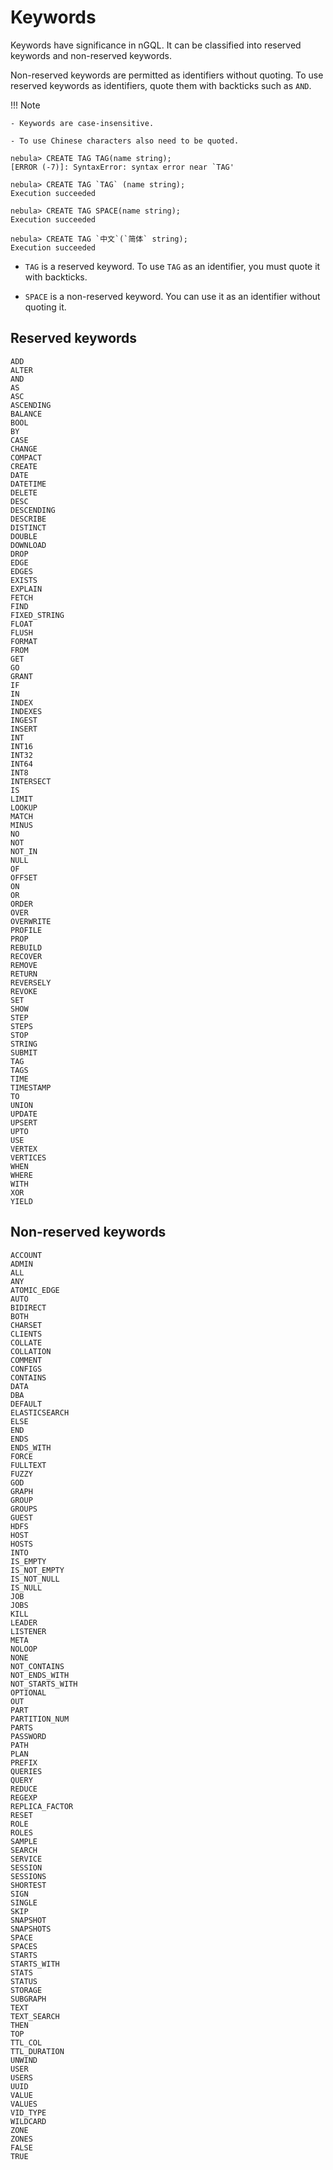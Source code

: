 # Keywords

Keywords have significance in nGQL. It can be classified into reserved keywords and non-reserved keywords.

Non-reserved keywords are permitted as identifiers without quoting. To use reserved keywords as identifiers, quote them with backticks such as `AND`.

!!! Note

    - Keywords are case-insensitive.

    - To use Chinese characters also need to be quoted.

```ngql
nebula> CREATE TAG TAG(name string);
[ERROR (-7)]: SyntaxError: syntax error near `TAG'

nebula> CREATE TAG `TAG` (name string);
Execution succeeded

nebula> CREATE TAG SPACE(name string);
Execution succeeded

nebula> CREATE TAG `中文`(`简体` string);
Execution succeeded
```

- `TAG` is a reserved keyword. To use `TAG` as an identifier, you must quote it with backticks.

- `SPACE` is a non-reserved keyword. You can use it as an identifier without quoting it.

## Reserved keywords

```ngql
ADD
ALTER
AND
AS
ASC
ASCENDING
BALANCE
BOOL
BY
CASE
CHANGE
COMPACT
CREATE
DATE
DATETIME
DELETE
DESC
DESCENDING
DESCRIBE
DISTINCT
DOUBLE
DOWNLOAD
DROP
EDGE
EDGES
EXISTS
EXPLAIN
FETCH
FIND
FIXED_STRING
FLOAT
FLUSH
FORMAT
FROM
GET
GO
GRANT
IF
IN
INDEX
INDEXES
INGEST
INSERT
INT
INT16
INT32
INT64
INT8
INTERSECT
IS
LIMIT
LOOKUP
MATCH
MINUS
NO
NOT
NOT_IN
NULL
OF
OFFSET
ON
OR
ORDER
OVER
OVERWRITE
PROFILE
PROP
REBUILD
RECOVER
REMOVE
RETURN
REVERSELY
REVOKE
SET
SHOW
STEP
STEPS
STOP
STRING
SUBMIT
TAG
TAGS
TIME
TIMESTAMP
TO
UNION
UPDATE
UPSERT
UPTO
USE
VERTEX
VERTICES
WHEN
WHERE
WITH
XOR
YIELD
```

## Non-reserved keywords

```ngql
ACCOUNT
ADMIN
ALL
ANY
ATOMIC_EDGE
AUTO
BIDIRECT
BOTH
CHARSET
CLIENTS
COLLATE
COLLATION
COMMENT
CONFIGS
CONTAINS
DATA
DBA
DEFAULT
ELASTICSEARCH
ELSE
END
ENDS
ENDS_WITH
FORCE
FULLTEXT
FUZZY
GOD
GRAPH
GROUP
GROUPS
GUEST
HDFS
HOST
HOSTS
INTO
IS_EMPTY
IS_NOT_EMPTY
IS_NOT_NULL
IS_NULL
JOB
JOBS
KILL
LEADER
LISTENER
META
NOLOOP
NONE
NOT_CONTAINS
NOT_ENDS_WITH
NOT_STARTS_WITH
OPTIONAL
OUT
PART
PARTITION_NUM
PARTS
PASSWORD
PATH
PLAN
PREFIX
QUERIES
QUERY
REDUCE
REGEXP
REPLICA_FACTOR
RESET
ROLE
ROLES
SAMPLE
SEARCH
SERVICE
SESSION
SESSIONS
SHORTEST
SIGN
SINGLE
SKIP
SNAPSHOT
SNAPSHOTS
SPACE
SPACES
STARTS
STARTS_WITH
STATS
STATUS
STORAGE
SUBGRAPH
TEXT
TEXT_SEARCH
THEN
TOP
TTL_COL
TTL_DURATION
UNWIND
USER
USERS
UUID
VALUE
VALUES
VID_TYPE
WILDCARD
ZONE
ZONES
FALSE
TRUE
```
